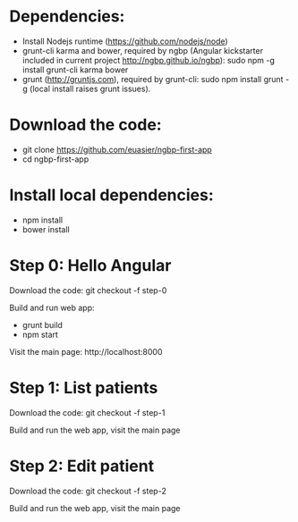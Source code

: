 Dependencies:
=============

-   Install Nodejs runtime (https://github.com/nodejs/node)
-   grunt-cli karma and bower, required by ngbp (Angular kickstarter
    included in current project http://ngbp.github.io/ngbp): sudo npm -g
    install grunt-cli karma bower
-   grunt (http://gruntjs.com), required by grunt-cli: sudo npm install
    grunt -g (local install raises grunt issues).

Download the code:
==================

-   git clone https://github.com/euasier/ngbp-first-app
-   cd ngbp-first-app

Install local dependencies:
===========================

-   npm install
-   bower install

Step 0: Hello Angular
=====================

Download the code: git checkout -f step-0

Build and run web app:

-   grunt build
-   npm start

Visit the main page: http://localhost:8000

Step 1: List patients
=====================

Download the code: git checkout -f step-1

Build and run the web app, visit the main page

Step 2: Edit patient
====================

Download the code: git checkout -f step-2

Build and run the web app, visit the main page
